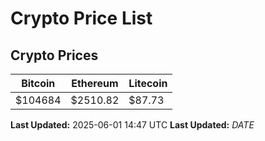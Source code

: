 # Crypto Price List

## Crypto Prices
| Bitcoin | Ethereum | Litecoin |
| ------- | -------- | -------- |
| $104684 | $2510.82 | $87.73 |
**Last Updated:** 2025-06-01 14:47 UTC
**Last Updated:** $DATE$
